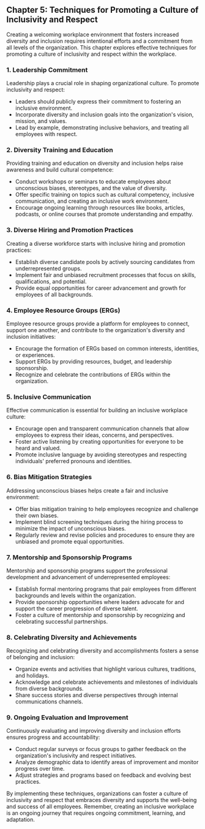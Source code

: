 Chapter 5: Techniques for Promoting a Culture of Inclusivity and Respect
------------------------------------------------------------------------

Creating a welcoming workplace environment that fosters increased diversity and inclusion requires intentional efforts and a commitment from all levels of the organization. This chapter explores effective techniques for promoting a culture of inclusivity and respect within the workplace.

### **1. Leadership Commitment**

Leadership plays a crucial role in shaping organizational culture. To promote inclusivity and respect:

* Leaders should publicly express their commitment to fostering an inclusive environment.
* Incorporate diversity and inclusion goals into the organization's vision, mission, and values.
* Lead by example, demonstrating inclusive behaviors, and treating all employees with respect.

### **2. Diversity Training and Education**

Providing training and education on diversity and inclusion helps raise awareness and build cultural competence:

* Conduct workshops or seminars to educate employees about unconscious biases, stereotypes, and the value of diversity.
* Offer specific training on topics such as cultural competency, inclusive communication, and creating an inclusive work environment.
* Encourage ongoing learning through resources like books, articles, podcasts, or online courses that promote understanding and empathy.

### **3. Diverse Hiring and Promotion Practices**

Creating a diverse workforce starts with inclusive hiring and promotion practices:

* Establish diverse candidate pools by actively sourcing candidates from underrepresented groups.
* Implement fair and unbiased recruitment processes that focus on skills, qualifications, and potential.
* Provide equal opportunities for career advancement and growth for employees of all backgrounds.

### **4. Employee Resource Groups (ERGs)**

Employee resource groups provide a platform for employees to connect, support one another, and contribute to the organization's diversity and inclusion initiatives:

* Encourage the formation of ERGs based on common interests, identities, or experiences.
* Support ERGs by providing resources, budget, and leadership sponsorship.
* Recognize and celebrate the contributions of ERGs within the organization.

### **5. Inclusive Communication**

Effective communication is essential for building an inclusive workplace culture:

* Encourage open and transparent communication channels that allow employees to express their ideas, concerns, and perspectives.
* Foster active listening by creating opportunities for everyone to be heard and valued.
* Promote inclusive language by avoiding stereotypes and respecting individuals' preferred pronouns and identities.

### **6. Bias Mitigation Strategies**

Addressing unconscious biases helps create a fair and inclusive environment:

* Offer bias mitigation training to help employees recognize and challenge their own biases.
* Implement blind screening techniques during the hiring process to minimize the impact of unconscious biases.
* Regularly review and revise policies and procedures to ensure they are unbiased and promote equal opportunities.

### **7. Mentorship and Sponsorship Programs**

Mentorship and sponsorship programs support the professional development and advancement of underrepresented employees:

* Establish formal mentoring programs that pair employees from different backgrounds and levels within the organization.
* Provide sponsorship opportunities where leaders advocate for and support the career progression of diverse talent.
* Foster a culture of mentorship and sponsorship by recognizing and celebrating successful partnerships.

### **8. Celebrating Diversity and Achievements**

Recognizing and celebrating diversity and accomplishments fosters a sense of belonging and inclusion:

* Organize events and activities that highlight various cultures, traditions, and holidays.
* Acknowledge and celebrate achievements and milestones of individuals from diverse backgrounds.
* Share success stories and diverse perspectives through internal communications channels.

### **9. Ongoing Evaluation and Improvement**

Continuously evaluating and improving diversity and inclusion efforts ensures progress and accountability:

* Conduct regular surveys or focus groups to gather feedback on the organization's inclusivity and respect initiatives.
* Analyze demographic data to identify areas of improvement and monitor progress over time.
* Adjust strategies and programs based on feedback and evolving best practices.

By implementing these techniques, organizations can foster a culture of inclusivity and respect that embraces diversity and supports the well-being and success of all employees. Remember, creating an inclusive workplace is an ongoing journey that requires ongoing commitment, learning, and adaptation.

